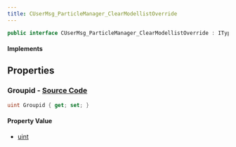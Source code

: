```yaml
---
title: CUserMsg_ParticleManager_ClearModellistOverride
---
```


```csharp
public interface CUserMsg_ParticleManager_ClearModellistOverride : ITypedProtobuf<CUserMsg_ParticleManager_ClearModellistOverride>, INativeHandle
```

#### Implements

## Properties

### **Groupid** - [Source Code](https://github.com/swiftly-solution/swiftlys2/blob/main/managed/src/SwiftlyS2.Generated/Protobufs/Interfaces/CUserMsg_ParticleManager_ClearModellistOverride.cs#L13)

```csharp
uint Groupid { get; set; }
```

#### Property Value

- [uint](https://learn.microsoft.com/dotnet/api/system.uint32)

